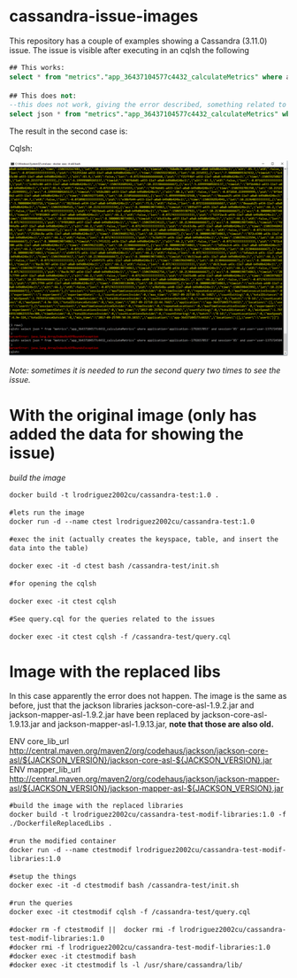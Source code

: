 # cassandra-issue-images
This repository has a couple of examples showing  a Cassandra (3.11.0) issue.
The issue is visible after executing in an cqlsh the following

``` sql
## This works:
select * from "metrics"."app_36437104577c4432_calculateMetrics" where application='application--1792657053' and session='X5' and user='user-1375724504';

## This does not:
--this does not work, giving the error described, something related to json encoding
select json * from "metrics"."app_36437104577c4432_calculateMetrics" where application='application--1792657053' and session='X5' and user='user-1375724504';  

```
The result in the second case is:

Cqlsh:

![alt text](https://github.com/lrodriguez2002cu/cassandra-issue-images/blob/master/issue/data.PNG?raw=true)

*Note: sometimes it is needed to run the second query two times to see the issue.*


# With the original image (only has added the data for showing the issue)
_build the image_
```
docker build -t lrodriguez2002cu/cassandra-test:1.0 .

#lets run the image
docker run -d --name ctest lrodriguez2002cu/cassandra-test:1.0

#exec the init (actually creates the keyspace, table, and insert the data into the table)

docker exec -it -d ctest bash /cassandra-test/init.sh  

#for opening the cqlsh

docker exec -it ctest cqlsh   

#See query.cql for the queries related to the issues  

docker exec -it ctest cqlsh -f /cassandra-test/query.cql

```
# Image  with the replaced libs
In this case apparently the error does not happen. The image is the same as before, just that the jackson libraries jackson-core-asl-1.9.2.jar and jackson-mapper-asl-1.9.2.jar have been replaced by jackson-core-asl-1.9.13.jar and jackson-mapper-asl-1.9.13.jar, **note that those are also old.**

ENV core_lib_url   http://central.maven.org/maven2/org/codehaus/jackson/jackson-core-asl/${JACKSON_VERSION}/jackson-core-asl-${JACKSON_VERSION}.jar
ENV mapper_lib_url http://central.maven.org/maven2/org/codehaus/jackson/jackson-mapper-asl/${JACKSON_VERSION}/jackson-mapper-asl-${JACKSON_VERSION}.jar

```
#build the image with the replaced libraries
docker build -t lrodriguez2002cu/cassandra-test-modif-libraries:1.0 -f  ./DockerfileReplacedLibs .

#run the modified container
docker run -d --name ctestmodif lrodriguez2002cu/cassandra-test-modif-libraries:1.0

#setup the things
docker exec -it -d ctestmodif bash /cassandra-test/init.sh  

#run the queries
docker exec -it ctestmodif cqlsh -f /cassandra-test/query.cql

#docker rm -f ctestmodif ||  docker rmi -f lrodriguez2002cu/cassandra-test-modif-libraries:1.0
#docker rmi -f lrodriguez2002cu/cassandra-test-modif-libraries:1.0
#docker exec -it ctestmodif bash
#docker exec -it ctestmodif ls -l /usr/share/cassandra/lib/
```
